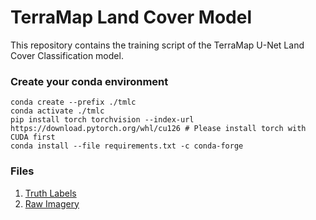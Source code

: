 # TerraMap Land Cover Model

This repository contains the training script of the TerraMap U-Net Land Cover Classification model.

### Create your conda environment

```shell
conda create --prefix ./tmlc
conda activate ./tmlc
pip install torch torchvision --index-url https://download.pytorch.org/whl/cu126 # Please install torch with CUDA first
conda install --file requirements.txt -c conda-forge
```

### Files

1. [Truth Labels](https://drive.google.com/drive/folders/1bQEWO6k64sb9HzSqChxYBSdGdfs10M7m?usp=drive_link)
2. [Raw Imagery](https://drive.google.com/drive/folders/1pF6Jvt8Jh0RtbVSauz5szt5dMOT4kjU_?usp=sharing)
